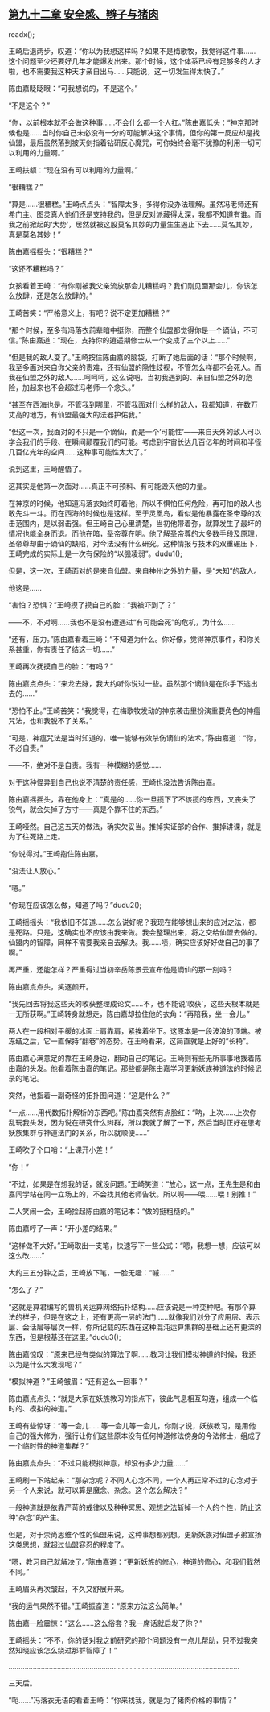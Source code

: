 ## [第九十二章 安全感、辫子与猪肉](https://www.xxbiquge.com/11_11207/9131219.html)
readx();

  王崎后退两步，叹道：“你以为我想这样吗？如果不是梅歌牧，我觉得这件事……这个问题至少还要好几年才能爆发出来。那个时候，这个体系已经有足够多的人才啦，也不需要我这种天才亲自出马……只能说，这一切发生得太快了。”

  陈由嘉眨眨眼：“可我想说的，不是这个。”

  “不是这个？”

  “你，以前根本就不会做这种事……不会什么都一个人扛。”陈由嘉低头：“神京那时候也是……当时你自己未必没有一分的可能解决这个事情，但你的第一反应却是找仙盟，最后虽然落到被天剑指着钻研反心魔咒，可你始终会毫不犹豫的利用一切可以利用的力量啊。”

  王崎扶额：“现在没有可以利用的力量啊。”

  “很糟糕？”

  “算是……很糟糕。”王崎点点头：“智障太多，多得你没办法理解。虽然冯老师还有希门主、图灵真人他们还是支持我的，但是反对派藏得太深，我都不知道有谁。而我之前掀起的‘大势’，居然就被这股莫名其妙的力量生生遏止下去……莫名其妙，真是莫名其妙！”

  陈由嘉摇摇头：“很糟糕？”

  “这还不糟糕吗？”

  女孩看着王崎：“有你刚被我父亲流放那会儿糟糕吗？我们刚见面那会儿，你该怎么放肆，还是怎么放肆的。”

  王崎苦笑：“严格意义上，有吧？说不定更加糟糕？”

  “那个时候，至多有冯落衣前辈暗中挺你，而整个仙盟都觉得你是一个谪仙，不可信。”陈由嘉道：“现在，支持你的逍遥期修士从一个变成了三个以上……”

  “但是我的敌人变了。”王崎按住陈由嘉的脑袋，打断了她后面的话：“那个时候啊，我至多面对来自你父亲的责难，还有仙盟的隐性歧视，不管怎么样都不会死人。而我在仙盟之外的敌人……呵呵呵，这么说吧，当初我遇到的、来自仙盟之外的危险，加起来也不会超过冯老师一个念头。”

  “甚至在西海也是。不管我到哪里，不管我面对什么样的敌人，我都知道，在数万丈高的地方，有仙盟最强大的法器护佑我。”

  “但这一次，我面对的不只是一个谪仙，而是一个‘可能性’——来自天外的敌人可以学会我们的手段、在瞬间颠覆我们的可能。考虑到宇宙长达几百亿年的时间和半径几百亿光年的空间……这种事可能性太大了。”

  说到这里，王崎醒悟了。

  这其实是他第一次面对……真正不可预料、有可能毁灭他的力量。

  在神京的时候，他知道冯落衣始终盯着他，所以不惧怕任何危险，再可怕的敌人也敢先斗一斗。而在西海的时候也是这样。至于灵凰岛，看似是他暴露在圣帝尊的攻击范围内，是以弱击强。但王崎自己心里清楚，当初他带着弥，就算发生了最坏的情况也能全身而退。而他在暗，圣帝尊在明。他了解圣帝尊的大多数手段及原理，圣帝尊却由于谪仙的缺陷，对今法没有什么研究。这种情报与技术的双重碾压下，王崎完成的实际上是一次有保险的“以强凌弱”。dudu1();

  但是，这一次，王崎面对的是来自仙盟。来自神州之外的力量，是“未知”的敌人。

  他这是……

  “害怕？恐惧？”王崎摸了摸自己的脸：“我被吓到了？”

  ——不，不对啊……我也不是没有遭遇过“有可能会死”的危机，为什么……

  “还有，压力。”陈由嘉看着王崎：“不知道为什么。你好像，觉得神京事件，和你关系甚重，你有责任了结这一切……”

  王崎再次抚摸自己的脸：“有吗？”

  陈由嘉点点头：“来龙去脉，我大约听你说过一些。虽然那个谪仙是在你手下逃出去的……”

  “恐怕不止。”王崎苦笑：“我觉得，在梅歌牧发动的神京袭击里扮演重要角色的神瘟咒法，也和我脱不了关系。”

  “可是，神瘟咒法是当时知道的，唯一能够有效杀伤谪仙的法术。”陈由嘉道：“你，不必自责。”

  ——不，绝对不是自责。我有一种模糊的感觉……

  对于这种怪异到自己也说不清楚的责任感，王崎也没法告诉陈由嘉。

  陈由嘉摇摇头，靠在他身上：“真是的……你一旦揽下了不该揽的东西，又丧失了锐气，就会失掉了方寸——真是个靠不住的东西。”

  王崎哑然。自己这五天的做法，确实欠妥当。推掉实证部的合作、推掉讲课，就是为了往死路上走。

  “你说得对。”王崎抱住陈由嘉。

  “没法让人放心。”

  “嗯。”

  “你现在应该怎么做，知道了吗？”dudu2();

  王崎摇摇头：“我依旧不知道……怎么说好呢？我现在能够想出来的应对之法，都是死路。只是，这确实也不应该由我来做。我会整理出来，将之交给仙盟去做的。仙盟内的智障，同样不需要我亲自去解决。我……啧，确实应该好好做自己的事了啊。”

  再严重，还能怎样？严重得过当初辛岳陈景云宣布他是谪仙的那一刻吗？

  陈由嘉点点头，笑逐颜开。

  “我先回去将我这些天的收获整理成论文……不，也不能说‘收获’，这些天根本就是一无所获啊。”王崎转身就想走，陈由嘉却拉住他的衣角：“再陪我，坐一会儿。”

  两人在一段相对平缓的冰面上肩靠肩，紧挨着坐下。这原本是一段波浪的顶端。被冻结之后，它一直保持“翻卷”的态势。在王崎看来，这简直就是上好的“长椅”。

  陈由嘉心满意足的靠在王崎身边，翻动自己的笔记。王崎则有些无所事事地拨着陈由嘉的头发。他看着陈由嘉的笔记。那些都是陈由嘉学习更新妖族神道法的时候记录的笔记。

  突然，他指着一副奇怪的拓扑图问道：“这是什么？”

  “一点……用代数拓扑解析的东西吧。”陈由嘉突然有点脸红：“呐，上次……上次你乱玩我头发，因为说在研究什么辫群，所以我就了解了一下，然后当时正好在思考妖族集群与神道法门的关系，所以就顺便……”

  王崎吹了个口哨：“上课开小差！”

  “你！”

  “不过，如果是在想我的话，就没问题。”王崎笑道：“放心，这一点，王先生是和由嘉同学站在同一立场上的，不会找其他老师告状。所以啊——喂……喂！别推！”

  二人笑闹一会，王崎捡起陈由嘉的笔记本：“做的挺粗糙的。”

  陈由嘉哼了一声：“开小差的结果。”

  “这样做不大好。”王崎取出一支笔，快速写下一些公式：“嗯，我想一想，应该可以这么改……”

  大约三五分钟之后，王崎放下笔，一脸无趣：“嘁……”

  “怎么了？”

  “这就是算君编写的兽机关运算网络拓扑结构……应该说是一种变种吧。有那个算法的样子，但是在这之上，还有更高一层的法门……就像我们划分了应用层、表示层、会话层等层次一样，你所记载的东西在这种混沌运算集群的基础上还有更深的东西，但是根基还在这里。”dudu3();

  陈由嘉惊叹：“原来已经有类似的算法了啊……教习让我们模拟神道的时候，我还以为是什么大发现呢？”

  “模拟神道？”王崎皱眉：“还有这么一回事？”

  陈由嘉点点头：“就是大家在妖族教习的指点下，彼此气息相互勾连，组成一个临时的、模拟的神道。”

  王崎有些惊讶：“等一会儿……等一会儿等一会儿，你刚才说，妖族教习，是用他自己的强大修为，强行让你们这些原本没有任何神道修法傍身的今法修士，组成了一个临时性的神道集群？”

  陈由嘉点点头：“不过只能模拟神意，却没有多少力量……”

  王崎刷一下站起来：“那杂念呢？不同人心念不同，一个人再正常不过的心念对于另一个人来说，就可以算是魔念、杂念。这个怎么解决？”

  一般神道就是依靠严苛的戒律以及种种冥思、观想之法斩掉一个人的个性，防止这种“杂念”的产生。

  但是，对于崇尚思维个性的仙盟来说，这种事想都别想。更新妖族对仙盟子弟宣扬这类思想，就超过仙盟容忍的程度了。

  “嗯，教习自己就解决了。”陈由嘉道：“更新妖族的修心，神道的修心，和我们截然不同。”

  王崎眉头再次皱起，不久又舒展开来。

  “我的运气果然不错。”王崎振奋道：“原来方法这么简单。”

  陈由嘉一脸震惊：“这么……这么俗套？我一席话就启发了你？”

  王崎摇头：“不不，你的话对我之前研究的那个问题没有一点儿帮助，只不过我突然知晓应该怎么绕过那群智障了！”

  ……………………………………………………………………………………………………

  三天后。

  “呃……”冯落衣无语的看着王崎：“你来找我，就是为了猪肉价格的事情？”
